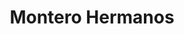 ---
title: "Montero Hermanos"
url: /ciudad-autonoma-de-buenos-aires/montero-hermanos/
shop: Autowerkstatt
---